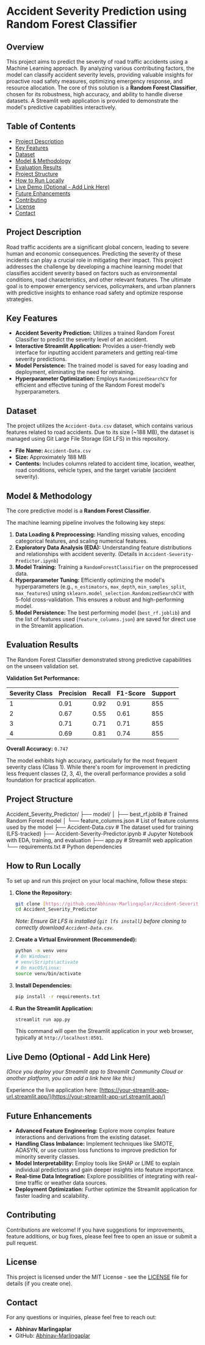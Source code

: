 # Accident Severity Prediction using Random Forest Classifier

## Overview

This project aims to predict the severity of road traffic accidents using a Machine Learning approach. By analyzing various contributing factors, the model can classify accident severity levels, providing valuable insights for proactive road safety measures, optimizing emergency response, and resource allocation. The core of this solution is a **Random Forest Classifier**, chosen for its robustness, high accuracy, and ability to handle diverse datasets. A Streamlit web application is provided to demonstrate the model's predictive capabilities interactively.

## Table of Contents

- [Project Description](#project-description)
- [Key Features](#key-features)
- [Dataset](#dataset)
- [Model & Methodology](#model--methodology)
- [Evaluation Results](#evaluation-results)
- [Project Structure](#project-structure)
- [How to Run Locally](#how-to-run-locally)
- [Live Demo (Optional - Add Link Here)](#live-demo-optional---add-link-here)
- [Future Enhancements](#future-enhancements)
- [Contributing](#contributing)
- [License](#license)
- [Contact](#contact)

## Project Description

Road traffic accidents are a significant global concern, leading to severe human and economic consequences. Predicting the severity of these incidents can play a crucial role in mitigating their impact. This project addresses the challenge by developing a machine learning model that classifies accident severity based on factors such as environmental conditions, road characteristics, and other relevant features. The ultimate goal is to empower emergency services, policymakers, and urban planners with predictive insights to enhance road safety and optimize response strategies.

## Key Features

-   **Accident Severity Prediction:** Utilizes a trained Random Forest Classifier to predict the severity level of an accident.
-   **Interactive Streamlit Application:** Provides a user-friendly web interface for inputting accident parameters and getting real-time severity predictions.
-   **Model Persistence:** The trained model is saved for easy loading and deployment, eliminating the need for retraining.
-   **Hyperparameter Optimization:** Employs `RandomizedSearchCV` for efficient and effective tuning of the Random Forest model's hyperparameters.

## Dataset

The project utilizes the `Accident-Data.csv` dataset, which contains various features related to road accidents. Due to its size (~188 MB), the dataset is managed using Git Large File Storage (Git LFS) in this repository.

-   **File Name:** `Accident-Data.csv`
-   **Size:** Approximately 188 MB
-   **Contents:** Includes columns related to accident time, location, weather, road conditions, vehicle types, and the target variable (accident severity).

## Model & Methodology

The core predictive model is a **Random Forest Classifier**.

The machine learning pipeline involves the following key steps:
1.  **Data Loading & Preprocessing:** Handling missing values, encoding categorical features, and scaling numerical features.
2.  **Exploratory Data Analysis (EDA):** Understanding feature distributions and relationships with accident severity. (Details in `Accident-Severity-Predictor.ipynb`)
3.  **Model Training:** Training a `RandomForestClassifier` on the preprocessed data.
4.  **Hyperparameter Tuning:** Efficiently optimizing the model's hyperparameters (e.g., `n_estimators`, `max_depth`, `min_samples_split`, `max_features`) using `sklearn.model_selection.RandomizedSearchCV` with 5-fold cross-validation. This ensures a robust and high-performing model.
5.  **Model Persistence:** The best performing model (`best_rf.joblib`) and the list of features used (`feature_columns.json`) are saved for direct use in the Streamlit application.

## Evaluation Results

The Random Forest Classifier demonstrated strong predictive capabilities on the unseen validation set.

**Validation Set Performance:**

| Severity Class | Precision | Recall | F1-Score | Support |
| :------------- | :-------- | :----- | :------- | :------ |
| 1              | 0.91      | 0.92   | 0.91     | 855     |
| 2              | 0.67      | 0.55   | 0.61     | 855     |
| 3              | 0.71      | 0.71   | 0.71     | 855     |
| 4              | 0.69      | 0.81   | 0.74     | 855     |

**Overall Accuracy:** `0.747`

The model exhibits high accuracy, particularly for the most frequent severity class (Class 1). While there's room for improvement in predicting less frequent classes (2, 3, 4), the overall performance provides a solid foundation for practical application.

## Project Structure
Accident_Severity_Predictor/
├── model/
│   ├── best_rf.joblib             # Trained Random Forest model
│   └── feature_columns.json       # List of feature columns used by the model
├── Accident-Data.csv              # The dataset used for training (LFS-tracked)
├── Accident-Severity-Predictor.ipynb # Jupyter Notebook with EDA, training, and evaluation
├── app.py                         # Streamlit web application
└── requirements.txt               # Python dependencies

## How to Run Locally

To set up and run this project on your local machine, follow these steps:

1.  **Clone the Repository:**
    ```bash
    git clone [https://github.com/Abhinav-Marlingaplar/Accident-Severity-Predictor.git](https://github.com/Abhinav-Marlingaplar/Accident-Severity-Predictor.git)
    cd Accident_Severity_Predictor
    ```
    *Note: Ensure Git LFS is installed (`git lfs install`) before cloning to correctly download `Accident-Data.csv`.*

2.  **Create a Virtual Environment (Recommended):**
    ```bash
    python -m venv venv
    # On Windows:
    # venv\Scripts\activate
    # On macOS/Linux:
    source venv/bin/activate
    ```

3.  **Install Dependencies:**
    ```bash
    pip install -r requirements.txt
    ```

4.  **Run the Streamlit Application:**
    ```bash
    streamlit run app.py
    ```
    This command will open the Streamlit application in your web browser, typically at `http://localhost:8501`.

## Live Demo (Optional - Add Link Here)

*(Once you deploy your Streamlit app to Streamlit Community Cloud or another platform, you can add a link here like this:)*

Experience the live application here: [https://your-streamlit-app-url.streamlit.app/](https://your-streamlit-app-url.streamlit.app/)

## Future Enhancements

-   **Advanced Feature Engineering:** Explore more complex feature interactions and derivations from the existing dataset.
-   **Handling Class Imbalance:** Implement techniques like SMOTE, ADASYN, or use custom loss functions to improve prediction for minority severity classes.
-   **Model Interpretability:** Employ tools like SHAP or LIME to explain individual predictions and gain deeper insights into feature importance.
-   **Real-time Data Integration:** Explore possibilities of integrating with real-time traffic or weather data sources.
-   **Deployment Optimization:** Further optimize the Streamlit application for faster loading and scalability.

## Contributing

Contributions are welcome! If you have suggestions for improvements, feature additions, or bug fixes, please feel free to open an issue or submit a pull request.

## License

This project is licensed under the MIT License - see the [LICENSE](LICENSE) file for details (if you create one).

## Contact

For any questions or inquiries, please feel free to reach out:

-   **Abhinav Marlingaplar**
-   GitHub: [Abhinav-Marlingaplar](https://github.com/Abhinav-Marlingaplar)
